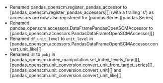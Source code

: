 - Renamed pandas_openscm.register_pandas_accessor to [pandas_openscm.register_pandas_accessors][] (with a trailing 's') as accessors are now also registered for [pandas Series][pandas.Series]
- Renamed pandas_openscm.accessors.DataFramePandasOpenSCMAccessor to [pandas_openscm.accessors.PandasDataFrameOpenSCMAccessor][]
- Renamed `df_unit_level` to `unit_level` in [pandas_openscm.accessors.PandasDataFrameOpenSCMAccessor.convert_unit_like][]
- Renamed `df` to `pobj` in [pandas_openscm.index_manipulation.set_index_levels_func][], [pandas_openscm.unit_conversion.convert_unit_from_target_series][], [pandas_openscm.unit_conversion.convert_unit][] and [pandas_openscm.unit_conversion.convert_unit_like][]
